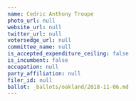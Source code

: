 ```yaml
---
name: Cedric Anthony Troupe
photo_url: null
website_url: null
twitter_url: null
votersedge_url: null
committee_name: null
is_accepted_expenditure_ceiling: false
is_incumbent: false
occupation: null
party_affiliation: null
filer_id: null
ballot: _ballots/oakland/2018-11-06.md
---
```

